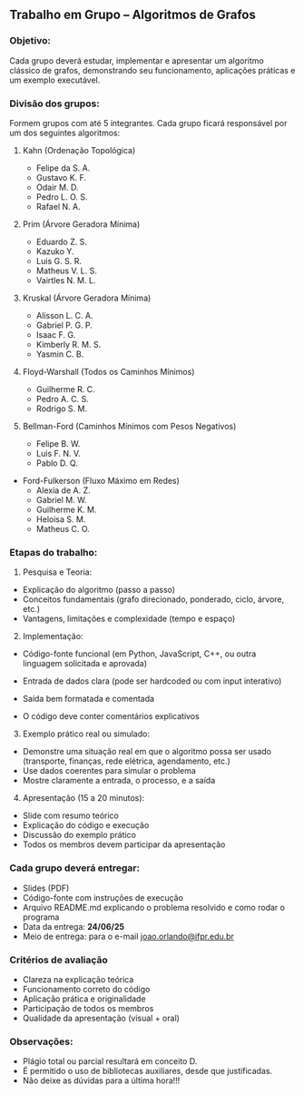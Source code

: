 ## Trabalho em Grupo – Algoritmos de Grafos

### Objetivo:
Cada grupo deverá estudar, implementar e apresentar um algoritmo clássico de grafos, demonstrando seu funcionamento, aplicações práticas e um exemplo executável.


### Divisão dos grupos:
Formem grupos com até 5 integrantes. Cada grupo ficará responsável por um dos seguintes algoritmos:

1. Kahn (Ordenação Topológica)
    - Felipe da S. A.
    - Gustavo K. F.
    - Odair M. D.
    - Pedro L. O. S.
    - Rafael N. A.

2. Prim (Árvore Geradora Mínima)
    - Eduardo Z. S.
    - Kazuko Y.
    - Luis G. S. R.
    - Matheus V. L. S.
    - Vairtles N. M. L.

3. Kruskal (Árvore Geradora Mínima)
    - Alisson L. C. A.
    - Gabriel P. G. P.
    - Isaac F. G.
    - Kimberly R. M. S.
    - Yasmin C. B.

4. Floyd-Warshall (Todos os Caminhos Mínimos)
    - Guilherme R. C.
    - Pedro A. C. S.
    - Rodrigo S. M.

5. Bellman-Ford (Caminhos Mínimos com Pesos Negativos)
    - Felipe B. W.
    - Luis F. N. V.
    - Pablo D. Q.

* Ford-Fulkerson (Fluxo Máximo em Redes)
    - Alexia de A. Z.
    - Gabriel M. W.
    - Guilherme K. M.
    - Heloisa S. M.
    - Matheus C. O.

### Etapas do trabalho:
1. Pesquisa e Teoria:
* Explicação do algoritmo (passo a passo)
* Conceitos fundamentais (grafo direcionado, ponderado, ciclo, árvore, etc.)
* Vantagens, limitações e complexidade (tempo e espaço)

2. Implementação:
* Código-fonte funcional (em Python, JavaScript, C++, ou outra linguagem solicitada e aprovada)

* Entrada de dados clara (pode ser hardcoded ou com input interativo)

* Saída bem formatada e comentada

* O código deve conter comentários explicativos

3. Exemplo prático real ou simulado:
* Demonstre uma situação real em que o algoritmo possa ser usado (transporte, finanças, rede elétrica, agendamento, etc.)
* Use dados coerentes para simular o problema
* Mostre claramente a entrada, o processo, e a saída

4. Apresentação (15 a 20 minutos):
* Slide com resumo teórico
* Explicação do código e execução
* Discussão do exemplo prático
* Todos os membros devem participar da apresentação

### Cada grupo deverá entregar:

* Slides (PDF)
* Código-fonte com instruções de execução
* Arquivo README.md explicando o problema resolvido e como rodar o programa
* Data da entrega: **24/06/25**
* Meio de entrega: para o e-mail joao.orlando@ifpr.edu.br


### Critérios de avaliação 
* Clareza na explicação teórica
* Funcionamento correto do código
* Aplicação prática e originalidade
* Participação de todos os membros
* Qualidade da apresentação (visual + oral)

### Observações:
* Plágio total ou parcial resultará em conceito D.
* É permitido o uso de bibliotecas auxiliares, desde que justificadas.
* Não deixe as dúvidas para a última hora!!!